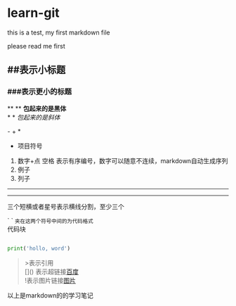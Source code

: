 # learn-git
this is a test, my first markdown file

please read me first

## ##表示小标题
### ###表示更小的标题
** ** **包起来的是黑体**   
\* \* *包起来的是斜体*

\- \+ \*  
- 项目符号
1. 数字+点 空格 表示有序编号，数字可以随意不连续，markdown自动生成序列
2. 例子
1. 列子

---
***
三个短横或者星号表示横线分割，至少三个

\` \`
` 夹在这两个符号中间的为代码格式 `   
代码块   
```python

print('hollo, word')

```   
> \>表示引用  
\[]() 表示超链接[百度](https://www.baidu.com/)  
\![]()表示图片链接[图片](http://image.baidu.com/search/detail?ct=503316480&z=0&ipn=false&word=%E5%9B%BE%E7%89%87%E5%A4%B4%E5%83%8F&hs=0&pn=0&spn=0&di=12210&pi=0&rn=1&tn=baiduimagedetail&is=0%2C0&ie=utf-8&oe=utf-8&cl=2&lm=-1&cs=1591033009%2C497553808&os=1414959801%2C3904949412&simid=0%2C0&adpicid=0&lpn=0&ln=30&fr=ala&fm=&sme=&cg=head&bdtype=0&oriquery=%E5%9B%BE%E7%89%87%E5%A4%B4%E5%83%8F&objurl=http%3A%2F%2Fcdn.duitang.com%2Fuploads%2Fitem%2F201510%2F06%2F20151006213544_dCZat.thumb.700_0.jpeg&fromurl=ippr_z2C%24qAzdH3FAzdH3Fooo_z%26e3B17tpwg2_z%26e3Bv54AzdH3Frj5rsjAzdH3F4ks52AzdH3F9m80adcbcAzdH3F1jpwtsAzdH3F&gsm=&islist=&querylist=)


以上是markdown的的学习笔记
